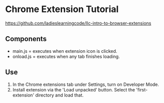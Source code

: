 # Chrome Extension Tutorial

https://github.com/ladieslearningcode/llc-intro-to-browser-extensions

## Components

- main.js = executes when extension icon is clicked.
- onload.js = executes when any tab finishes loading.

## Use

1. In the Chrome extensions tab under Settings, turn on Developer Mode.
1. Install extension via the 'Load unpacked' button. Select the 'first-extension' directory and load that.
